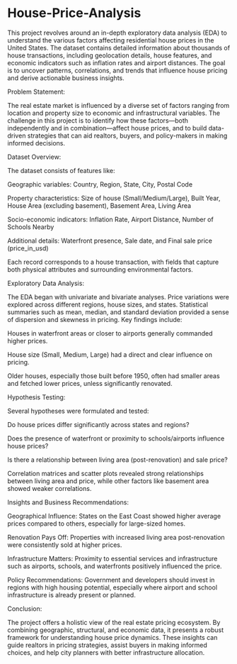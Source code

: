 # House-Price-Analysis

This project revolves around an in-depth exploratory data analysis (EDA) to understand the various factors affecting residential house prices in the United States. The dataset contains detailed information about thousands of house transactions, including geolocation details, house features, and economic indicators such as inflation rates and airport distances. The goal is to uncover patterns, correlations, and trends that influence house pricing and derive actionable business insights.


Problem Statement:

The real estate market is influenced by a diverse set of factors ranging from location and property size to economic and infrastructural variables. The challenge in this project is to identify how these factors—both independently and in combination—affect house prices, and to build data-driven strategies that can aid realtors, buyers, and policy-makers in making informed decisions.


Dataset Overview:

The dataset consists of features like:

Geographic variables: Country, Region, State, City, Postal Code

Property characteristics: Size of house (Small/Medium/Large), Built Year, House Area (excluding basement), Basement Area, Living Area

Socio-economic indicators: Inflation Rate, Airport Distance, Number of Schools Nearby

Additional details: Waterfront presence, Sale date, and Final sale price (price_in_usd)

Each record corresponds to a house transaction, with fields that capture both physical attributes and surrounding environmental factors.


Exploratory Data Analysis:

The EDA began with univariate and bivariate analyses. Price variations were explored across different regions, house sizes, and states. Statistical summaries such as mean, median, and standard deviation provided a sense of dispersion and skewness in pricing. Key findings include:

Houses in waterfront areas or closer to airports generally commanded higher prices.

House size (Small, Medium, Large) had a direct and clear influence on pricing.

Older houses, especially those built before 1950, often had smaller areas and fetched lower prices, unless significantly renovated.


Hypothesis Testing:

Several hypotheses were formulated and tested:

Do house prices differ significantly across states and regions?

Does the presence of waterfront or proximity to schools/airports influence house prices?

Is there a relationship between living area (post-renovation) and sale price?

Correlation matrices and scatter plots revealed strong relationships between living area and price, while other factors like basement area showed weaker correlations.


Insights and Business Recommendations:

Geographical Influence: States on the East Coast showed higher average prices compared to others, especially for large-sized homes.

Renovation Pays Off: Properties with increased living area post-renovation were consistently sold at higher prices.

Infrastructure Matters: Proximity to essential services and infrastructure such as airports, schools, and waterfronts positively influenced the price.

Policy Recommendations: Government and developers should invest in regions with high housing potential, especially where airport and school infrastructure is already present or planned.


Conclusion:

The project offers a holistic view of the real estate pricing ecosystem. By combining geographic, structural, and economic data, it presents a robust framework for understanding house price dynamics. These insights can guide realtors in pricing strategies, assist buyers in making informed choices, and help city planners with better infrastructure allocation.
